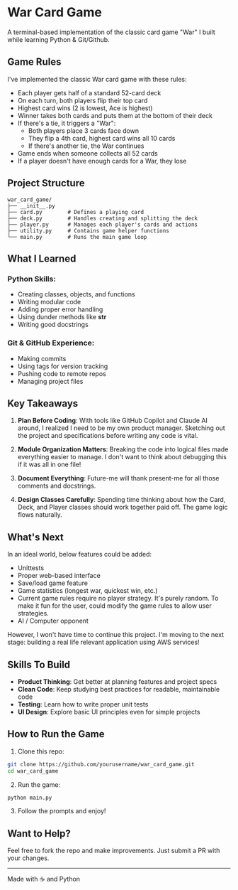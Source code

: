 # War Card Game

A terminal-based implementation of the classic card game "War" I built while learning Python & Git/Github.

## Game Rules

I've implemented the classic War card game with these rules:
* Each player gets half of a standard 52-card deck
* On each turn, both players flip their top card
* Highest card wins (2 is lowest, Ace is highest)
* Winner takes both cards and puts them at the bottom of their deck
* If there's a tie, it triggers a "War":
   * Both players place 3 cards face down
   * They flip a 4th card, highest card wins all 10 cards
   * If there's another tie, the War continues
* Game ends when someone collects all 52 cards
* If a player doesn't have enough cards for a War, they lose

## Project Structure

```
war_card_game/
├── __init__.py
├── card.py        # Defines a playing card
├── deck.py        # Handles creating and splitting the deck
├── player.py      # Manages each player's cards and actions
├── utility.py     # Contains game helper functions
└── main.py        # Runs the main game loop
```

## What I Learned

### Python Skills:
* Creating classes, objects, and functions
* Writing modular code
* Adding proper error handling
* Using dunder methods like __str__
* Writing good docstrings

### Git & GitHub Experience:
* Making commits
* Using tags for version tracking
* Pushing code to remote repos
* Managing project files

## Key Takeaways

1. **Plan Before Coding**: With tools like GitHub Copilot and Claude AI around, I realized I need to be my own product manager. Sketching out the project and specifications before writing any code is vital.

2. **Module Organization Matters**: Breaking the code into logical files made everything easier to manage. I don't want to think about debugging this if it was all in one file!

3. **Document Everything**: Future-me will thank present-me for all those comments and docstrings.

4. **Design Classes Carefully**: Spending time thinking about how the Card, Deck, and Player classes should work together paid off. The game logic flows naturally.

## What's Next

In an ideal world, below features could be added:
* Unittests
* Proper web-based interface
* Save/load game feature
* Game statistics (longest war, quickest win, etc.)
* Current game rules require no player strategy. It's purely random. To make it fun for the user, could modify the game rules to allow user strategies.
* AI / Computer opponent

However, I won't have time to continue this project. I'm moving to the next stage: building a real life relevant application using AWS services!

## Skills To Build

* **Product Thinking**: Get better at planning features and project specs
* **Clean Code**: Keep studying best practices for readable, maintainable code
* **Testing**: Learn how to write proper unit tests
* **UI Design**: Explore basic UI principles even for simple projects

## How to Run the Game

1. Clone this repo:
```bash
git clone https://github.com/yourusername/war_card_game.git
cd war_card_game
```

2. Run the game:
```bash
python main.py
```

3. Follow the prompts and enjoy!

## Want to Help?

Feel free to fork the repo and make improvements. Just submit a PR with your changes.

---

Made with ☕ and Python
